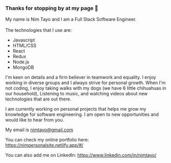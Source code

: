 ### Thanks for stopping by at my page 👋

My name is Nim Tayo and I am a Full Stack Software Engineer. <br><br>
The technologies that I use are:
  - Javascript
  - HTML/CSS
  - React
  - Redux
  - Node.js
  - MongoDB

I'm keen on details and a firm believer in teamwork and equality. I enjoy working in diverse groups and I always strive for personal growth. When I'm not coding, I enjoy taking walks with my dogs (we have 6 little chihuahuas in our household), Listening to music, and watching videos about new technologies that are out there. <br>

I am currently working on personal projects that helps me grow my knowledge for software engineering. I am open to new opportunities and would like to hear from you. <br>

My email is nimtayo@gmail.com <br>

You can check my online portfolio here: https://nimpersonalsite.netlify.app/#/ <br>

You can also add me on LinkedIn: https://www.linkedin.com/in/nimtayo/ 

<!--
**nimaester/nimaester** is a ✨ _special_ ✨ repository because its `README.md` (this file) appears on your GitHub profile.

Here are some ideas to get you started:

- 🔭 I’m currently working on ...
- 🌱 I’m currently learning ...
- 👯 I’m looking to collaborate on ...
- 🤔 I’m looking for help with ...
- 💬 Ask me about ...
- 📫 How to reach me: ...
- 😄 Pronouns: ...
- ⚡ Fun fact: 
-->
